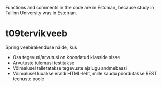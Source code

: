 Functions and comments in the code are in Estonian, because study in Tallinn University was in Estonian.

# t09tervikveeb

Spring veebirakenduse näide, kus 
  * Osa tegevusi/arvutusi on koondatud klasside sisse
  * Arvutuste tulemusi testitakse
  * Võimalusel talletatakse tegevuste ajalugu andmebaasi
  * Võimalusel luuakse eraldi HTML-leht, mille kaudu pöördutakse REST teenuste poole
  
